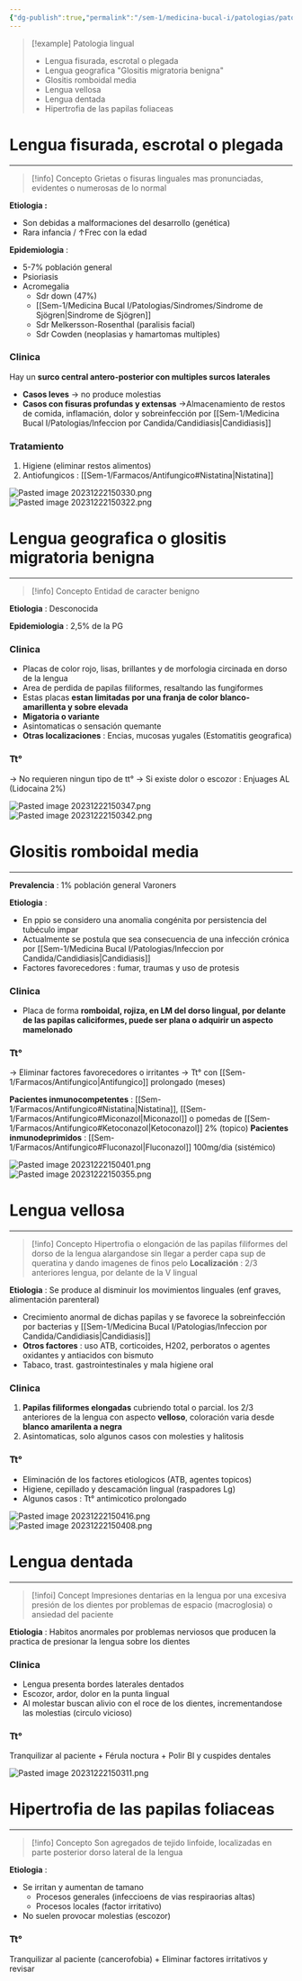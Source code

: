 ```yaml
---
{"dg-publish":true,"permalink":"/sem-1/medicina-bucal-i/patologias/patogia-propia-de-la-lengua-y-labios/patologia-de-la-lengua/"}
---
```



> [!example] Patologia lingual
> - Lengua fisurada, escrotal o plegada
> - Lengua geografica "Glositis migratoria benigna"
> - Glositis romboidal media
> - Lengua vellosa
> - Lengua dentada
> - Hipertrofia de las papilas foliaceas

# Lengua fisurada, escrotal o plegada
---


> [!info] Concepto
> Grietas o fisuras linguales mas pronunciadas, evidentes o numerosas de lo normal

**Etiologia :**
- Son debidas a malformaciones del desarrollo (genética)
- Rara infancia / ↑Frec con la edad

**Epidemiologia** : 
- 5-7% población general
- Psioriasis
- Acromegalia
	- Sdr down (47%)
	- [[Sem-1/Medicina Bucal I/Patologias/Sindromes/Sindrome de Sjögren\|Sindrome de Sjögren]]
	- Sdr Melkersson-Rosenthal (paralisis facial)
	- Sdr Cowden (neoplasias y hamartomas multiples)

### Clinica

Hay un **surco central antero-posterior con multiples surcos laterales**
- **Casos leves** → no produce molestias
- **Casos con fisuras profundas y extensas** →Almacenamiento de restos de comida, inflamación, dolor y sobreinfección por [[Sem-1/Medicina Bucal I/Patologias/Infeccion por Candida/Candidiasis\|Candidiasis]]

### Tratamiento

1. Higiene (eliminar restos alimentos)
2. Antiofungicos : [[Sem-1/Farmacos/Antifungico#Nistatina\|Nistatina]]

![Pasted image 20231222150330.png](/img/user/Sem-1/Cirugia%20Bucal%20I/Medias/Pasted%20image%2020231222150330.png)
![Pasted image 20231222150322.png](/img/user/Sem-1/Cirugia%20Bucal%20I/Medias/Pasted%20image%2020231222150322.png)
# Lengua geografica o glositis migratoria benigna
---

> [!info] Concepto
> Entidad de caracter benigno

**Etiologia** : 
Desconocida

**Epidemiologia** : 
2,5% de la PG

### Clinica

- Placas de color rojo, lisas, brillantes y de morfologia circinada en dorso de la lengua
- Area de perdida de papilas filiformes, resaltando las fungiformes
- Estas placas **estan limitadas por una franja de color blanco-amarillenta y sobre elevada**
- **Migatoria o variante**
- Asintomaticas o sensación quemante
- **Otras localizaciones** : Encias, mucosas yugales (Estomatitis geografica)

### Tt°

→ No requieren ningun tipo de tt°
→ Si existe dolor o escozor : Enjuages AL (Lidocaina 2%)

![Pasted image 20231222150347.png](/img/user/Sem-1/Cirugia%20Bucal%20I/Medias/Pasted%20image%2020231222150347.png)
![Pasted image 20231222150342.png](/img/user/Sem-1/Cirugia%20Bucal%20I/Medias/Pasted%20image%2020231222150342.png)
# Glositis romboidal media
---

**Prevalencia** : 
1% población general
Varoners

**Etiologia** :
- En ppio se considero una anomalia congénita por persistencia del tubéculo impar
- Actualmente se postula que sea consecuencia de una infección crónica por [[Sem-1/Medicina Bucal I/Patologias/Infeccion por Candida/Candidiasis\|Candidiasis]]
- Factores favorecedores : fumar, traumas y uso de protesis

### Clinica

- Placa de forma **romboidal, rojiza, en LM del dorso lingual, por delante de las papilas caliciformes, puede ser plana o adquirir un aspecto mamelonado**

### Tt°

→ Eliminar factores favorecedores o irritantes
→ Tt° con [[Sem-1/Farmacos/Antifungico\|Antifungico]] prolongado (meses)

**Pacientes inmunocompetentes** :  [[Sem-1/Farmacos/Antifungico#Nistatina\|Nistatina]], [[Sem-1/Farmacos/Antifungico#Miconazol\|Miconazol]] o pomedas de [[Sem-1/Farmacos/Antifungico#Ketoconazol\|Ketoconazol]] 2% (topico)
**Pacientes inmunodeprimidos** : [[Sem-1/Farmacos/Antifungico#Fluconazol\|Fluconazol]] 100mg/dia (sistémico)

![Pasted image 20231222150401.png](/img/user/Sem-1/Cirugia%20Bucal%20I/Medias/Pasted%20image%2020231222150401.png)
![Pasted image 20231222150355.png](/img/user/Sem-1/Cirugia%20Bucal%20I/Medias/Pasted%20image%2020231222150355.png)
# Lengua vellosa
---

> [!info] Concepto
> Hipertrofia o elongación de las papilas filiformes del dorso de la lengua alargandose sin llegar a perder capa sup de queratina y dando imagenes de finos pelo
> **Localización** : 2/3 anteriores lengua, por delante de la V lingual

**Etiologia** : 
Se produce al disminuir los movimientos linguales (enf graves, alimentación parenteral)
- Crecimiento anormal de dichas papilas y se favorece la sobreinfección por bacterias y [[Sem-1/Medicina Bucal I/Patologias/Infeccion por Candida/Candidiasis\|Candidiasis]] 
- **Otros factores** : uso ATB, corticoides, H202, perboratos o agentes oxidantes y antiacidos con bismuto
- Tabaco, trast. gastrointestinales y mala higiene oral

### Clinica

1. **Papilas filiformes elongadas** cubriendo total o parcial. los 2/3 anteriores de la lengua con aspecto **velloso**, coloración varia desde **blanco amarilenta a negra**
2. Asintomaticas, solo algunos casos con molesties y halitosis

### Tt°
- Eliminación de los factores etiologicos (ATB, agentes topicos)
- Higiene, cepillado y descamación lingual (raspadores Lg)
- Algunos casos : Tt° antimicotico prolongado

![Pasted image 20231222150416.png](/img/user/Sem-1/Cirugia%20Bucal%20I/Medias/Pasted%20image%2020231222150416.png)
![Pasted image 20231222150408.png](/img/user/Sem-1/Cirugia%20Bucal%20I/Medias/Pasted%20image%2020231222150408.png)

# Lengua dentada
---


> [!infoi] Concept
> Impresiones dentarias en la lengua por una excesiva presión de los dientes por problemas de espacio (macroglosia) o ansiedad del paciente

**Etiologia** : 
Habitos anormales por problemas nerviosos que producen la practica de presionar la lengua sobre los dientes

### Clinica

- Lengua presenta bordes laterales dentados
- Escozor, ardor, dolor en la punta lingual 
- Al molestar buscan alivio con el roce de los dientes, incrementandose las molestias (circulo vicioso)

### Tt°
Tranquilizar al paciente + Férula noctura + Polir BI y cuspides dentales

![Pasted image 20231222150311.png](/img/user/Sem-1/Cirugia%20Bucal%20I/Medias/Pasted%20image%2020231222150311.png)
# Hipertrofia de las papilas foliaceas
---


> [!info] Concepto
> Son agregados de tejido linfoide, localizadas en parte posterior dorso lateral de la lengua

**Etiologia** : 
- Se irritan y aumentan de tamano
	- Procesos generales (infeccioens de vias respiraorias altas)
	- Procesos locales (factor irritativo)
- No suelen provocar molestias (escozor)

### Tt°
Tranquilizar al paciente (cancerofobia) + Eliminar factores irritativos y revisar



